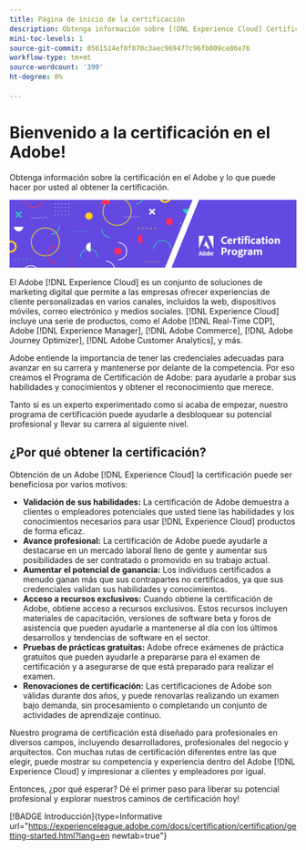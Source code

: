 ```yaml
---
title: Página de inicio de la certificación
description: Obtenga información sobre [!DNL Experience Cloud] Certificación en el Adobe. Averigüe lo que puede hacer para usted obtener la certificación.
mini-toc-levels: 1
source-git-commit: 8561514ef0f870c3aec969477c96fb809ce86e76
workflow-type: tm+mt
source-wordcount: '399'
ht-degree: 0%

---
```


# Bienvenido a la certificación en el Adobe!

Obtenga información sobre la certificación en el Adobe y lo que puede hacer por usted al obtener la certificación.

![Titular](/help/certifications/assets/home_banner_narrow.png)

El Adobe [!DNL Experience Cloud] es un conjunto de soluciones de marketing digital que permite a las empresas ofrecer experiencias de cliente personalizadas en varios canales, incluidos la web, dispositivos móviles, correo electrónico y medios sociales. [!DNL Experience Cloud] incluye una serie de productos, como el Adobe [!DNL Real-Time CDP], Adobe [!DNL Experience Manager], [!DNL Adobe Commerce], [!DNL Adobe Journey Optimizer], [!DNL Adobe Customer Analytics], y más.

Adobe entiende la importancia de tener las credenciales adecuadas para avanzar en su carrera y mantenerse por delante de la competencia. Por eso creamos el Programa de Certificación de Adobe: para ayudarle a probar sus habilidades y conocimientos y obtener el reconocimiento que merece.

Tanto si es un experto experimentado como si acaba de empezar, nuestro programa de certificación puede ayudarle a desbloquear su potencial profesional y llevar su carrera al siguiente nivel.

## ¿Por qué obtener la certificación?

Obtención de un Adobe [!DNL Experience Cloud] la certificación puede ser beneficiosa por varios motivos:

* **Validación de sus habilidades:** La certificación de Adobe demuestra a clientes o empleadores potenciales que usted tiene las habilidades y los conocimientos necesarios para usar [!DNL Experience Cloud] productos de forma eficaz.
* **Avance profesional:** La certificación de Adobe puede ayudarle a destacarse en un mercado laboral lleno de gente y aumentar sus posibilidades de ser contratado o promovido en su trabajo actual.
* **Aumentar el potencial de ganancia:** Los individuos certificados a menudo ganan más que sus contrapartes no certificados, ya que sus credenciales validan sus habilidades y conocimientos.
* **Acceso a recursos exclusivos:** Cuando obtiene la certificación de Adobe, obtiene acceso a recursos exclusivos. Estos recursos incluyen materiales de capacitación, versiones de software beta y foros de asistencia que pueden ayudarle a mantenerse al día con los últimos desarrollos y tendencias de software en el sector.
* **Pruebas de prácticas gratuitas:** Adobe ofrece exámenes de práctica gratuitos que pueden ayudarle a prepararse para el examen de certificación y a asegurarse de que está preparado para realizar el examen.
* **Renovaciones de certificación:** Las certificaciones de Adobe son válidas durante dos años, y puede renovarlas realizando un examen bajo demanda, sin procesamiento o completando un conjunto de actividades de aprendizaje continuo.

Nuestro programa de certificación está diseñado para profesionales en diversos campos, incluyendo desarrolladores, profesionales del negocio y arquitectos. Con muchas rutas de certificación diferentes entre las que elegir, puede mostrar su competencia y experiencia dentro del Adobe [!DNL Experience Cloud] y impresionar a clientes y empleadores por igual.

Entonces, ¿por qué esperar? Dé el primer paso para liberar su potencial profesional y explorar nuestros caminos de certificación hoy!

[!BADGE Introducción]{type=Informative url="https://experienceleague.adobe.com/docs/certification/certification/getting-started.html?lang=en newtab=true"}
